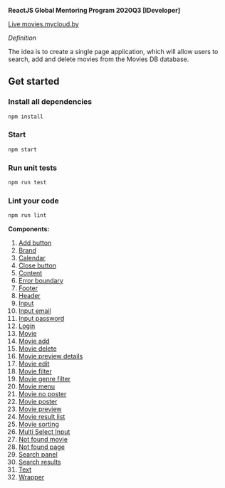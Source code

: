 **ReactJS Global Mentoring Program 2020Q3 [IDeveloper]**

[Live movies.mycloud.by](http://movies.mycloud.by/)

_Definition_

The idea is to create a single page application, which will allow users to search, add and delete movies from the Movies DB database.

## Get started ##

### Install all dependencies

```bash
npm install
```

### Start

```bash
npm start
```

### Run unit tests

```bash
npm run test
```

### Lint your code

```bash
npm run lint
```

**Components:**
1. [Add button](https://github.com/gvozdev1986/ReactJS-Global-Mentoring-Program-2020Q3/blob/master/src/components/AddButton/README.md)
2. [Brand](https://github.com/gvozdev1986/ReactJS-Global-Mentoring-Program-2020Q3/blob/master/src/components/Brand/README.md)
3. [Calendar](https://github.com/gvozdev1986/ReactJS-Global-Mentoring-Program-2020Q3/blob/master/src/components/Form/Calendar/README.md)
4. [Close button](https://github.com/gvozdev1986/ReactJS-Global-Mentoring-Program-2020Q3/blob/master/src/components/CloseButton/README.md)
5. [Content](https://github.com/gvozdev1986/ReactJS-Global-Mentoring-Program-2020Q3/blob/master/src/components/Content/README.md)
6. [Error boundary](https://github.com/gvozdev1986/ReactJS-Global-Mentoring-Program-2020Q3/blob/master/src/components/ErrorBoundary/README.md)
7. [Footer](https://github.com/gvozdev1986/ReactJS-Global-Mentoring-Program-2020Q3/blob/master/src/components/Footer/README.md)
8. [Header](https://github.com/gvozdev1986/ReactJS-Global-Mentoring-Program-2020Q3/blob/master/src/components/Header/README.md)
9. [Input](https://github.com/gvozdev1986/ReactJS-Global-Mentoring-Program-2020Q3/blob/master/src/components/Form/Input/README.md)
10. [Input email](https://github.com/gvozdev1986/ReactJS-Global-Mentoring-Program-2020Q3/blob/master/src/components/Form/InputEmail/README.md)
11. [Input password](https://github.com/gvozdev1986/ReactJS-Global-Mentoring-Program-2020Q3/blob/master/src/components/Form/InputPassword/README.md)
12. [Login](https://github.com/gvozdev1986/ReactJS-Global-Mentoring-Program-2020Q3/blob/master/src/components/Login/README.md)
13. [Movie](https://github.com/gvozdev1986/ReactJS-Global-Mentoring-Program-2020Q3/blob/master/src/components/Movie/README.md)
14. [Movie add](https://github.com/gvozdev1986/ReactJS-Global-Mentoring-Program-2020Q3/blob/master/src/components/MovieAdd/README.md)
15. [Movie delete](https://github.com/gvozdev1986/ReactJS-Global-Mentoring-Program-2020Q3/blob/master/src/components/MovieDelete/README.md)
16. [Movie preview details](https://github.com/gvozdev1986/ReactJS-Global-Mentoring-Program-2020Q3/blob/master/src/components/MovieDetails/README.md)
17. [Movie edit](https://github.com/gvozdev1986/ReactJS-Global-Mentoring-Program-2020Q3/blob/master/src/components/MovieEdit/README.md)
18. [Movie filter](https://github.com/gvozdev1986/ReactJS-Global-Mentoring-Program-2020Q3/blob/master/src/components/MovieFilter/README.md)
19. [Movie genre filter](https://github.com/gvozdev1986/ReactJS-Global-Mentoring-Program-2020Q3/blob/master/src/components/MovieGenreFilter/README.md)
20. [Movie menu](https://github.com/gvozdev1986/ReactJS-Global-Mentoring-Program-2020Q3/blob/master/src/components/MovieMenu/README.md)
21. [Movie no poster](https://github.com/gvozdev1986/ReactJS-Global-Mentoring-Program-2020Q3/blob/master/src/components/MovieNoPoster/README.md)
22. [Movie poster](https://github.com/gvozdev1986/ReactJS-Global-Mentoring-Program-2020Q3/blob/master/src/components/MoviePoster/README.md)
23. [Movie preview](https://github.com/gvozdev1986/ReactJS-Global-Mentoring-Program-2020Q3/blob/master/src/components/MoviePreview/README.md)
24. [Movie result list](https://github.com/gvozdev1986/ReactJS-Global-Mentoring-Program-2020Q3/blob/master/src/components/MovieResultList/README.md)
25. [Movie sorting](https://github.com/gvozdev1986/ReactJS-Global-Mentoring-Program-2020Q3/blob/master/src/components/MovieSorting/README.md)
26. [Multi Select Input](https://github.com/gvozdev1986/ReactJS-Global-Mentoring-Program-2020Q3/blob/master/src/components/Form/MultiSelectInput/README.md)
27. [Not found movie](https://github.com/gvozdev1986/ReactJS-Global-Mentoring-Program-2020Q3/blob/master/src/components/NotFoundMovie/README.md)
28. [Not found page](https://github.com/gvozdev1986/ReactJS-Global-Mentoring-Program-2020Q3/blob/master/src/components/NotFoundPage/README.md)
29. [Search panel](https://github.com/gvozdev1986/ReactJS-Global-Mentoring-Program-2020Q3/blob/master/src/components/SearchPanel/README.md)
30. [Search results](https://github.com/gvozdev1986/ReactJS-Global-Mentoring-Program-2020Q3/blob/master/src/components/SearchResults/README.md)
31. [Text](https://github.com/gvozdev1986/ReactJS-Global-Mentoring-Program-2020Q3/blob/master/src/components/Form/Text/README.md)
32. [Wrapper](https://github.com/gvozdev1986/ReactJS-Global-Mentoring-Program-2020Q3/blob/master/src/components/Wrapper/README.md)
